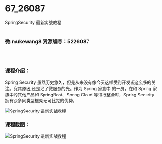 # 67_26087
SpringSecurity 最新实战教程
<br/></br>
<h3>微:mukewang8 资源编号：5226087</h3>
<br/></br>
<h3>课程介绍：</h3>
<p>Spring Security 虽然历史悠久，但是从来没有像今天这样受到开发者这么多的关注。究其原因,还是沾了微服务的光。作为 Spring 家族中 的一员，在和 Spring 家族中的其他产品如 SpringBoot、Spring Cloud 等进行整合时，Spring Security 拥有众多同类型框架无可比拟的优势。</p>
<p><img src="https://www.ko996.com/wp-content/uploads/img/2022/08/1-116.png" alt="SpringSecurity 最新实战教程"></p>
<div class="info-desc">
<h3>课程截图：</h3>
<p><img src="https://www.ko996.com/wp-content/uploads/img/2022/08/2-112.png" alt="SpringSecurity 最新实战教程"></p>


			
</div>
